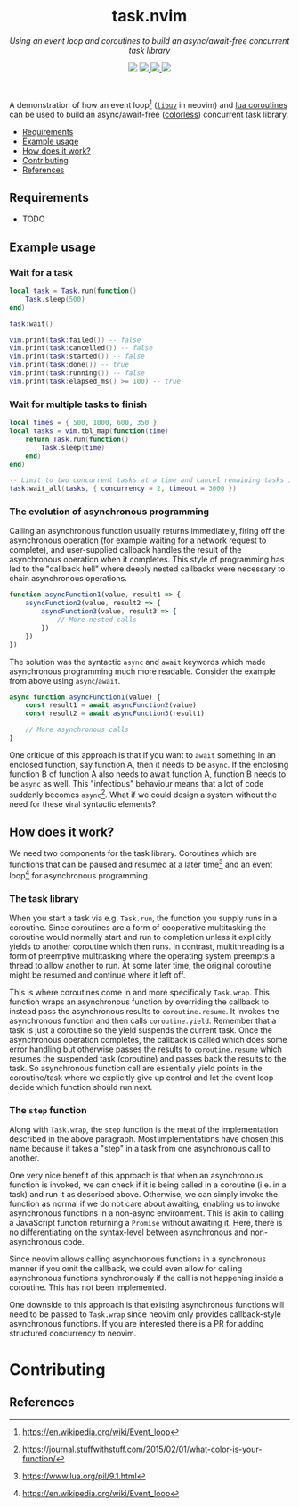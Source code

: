 <div align="center">
  <br />
  <h1>task.nvim</h1>
  <p><i>Using an event loop and coroutines to build an async/await-free
  concurrent task library</i></p>
  <p>
    <img src="https://img.shields.io/badge/version-0.1.0-blue?style=for-the-badge" />
    <a href="https://luarocks.org/modules/misanthropicbit/task.nvim">
        <img src="https://img.shields.io/luarocks/v/misanthropicbit/task.nvim?logo=lua&color=purple&style=for-the-badge" />
    </a>
    <a href="/.github/workflows/tests.yml">
        <img src="https://img.shields.io/github/actions/workflow/status/MisanthropicBit/task.nvim/tests.yml?branch=master&style=for-the-badge" />
    </a>
    <a href="/LICENSE">
        <img src="https://img.shields.io/github/license/MisanthropicBit/task.nvim?style=for-the-badge" />
    </a>
  </p>
  <br />
</div>

A demonstration of how an event loop[^event_loop] ([`libuv`](https://libuv.org/)
in neovim) and [lua coroutines](https://www.lua.org/pil/9.1.html) can be used to
build an async/await-free
([colorless](https://journal.stuffwithstuff.com/2015/02/01/what-color-is-your-function/))
concurrent task library.

- [Requirements](#)
- [Example usage](#example-usage)
- [How does it work?](#how-does-it-work)
- [Contributing](#contributing)
- [References](#references)

## Requirements

* TODO

## Example usage

### Wait for a task

```lua
local task = Task.run(function()
    Task.sleep(500)
end)

task:wait()

vim.print(task:failed()) -- false
vim.print(task:cancelled()) -- false
vim.print(task:started()) -- false
vim.print(task:done()) -- true
vim.print(task:running()) -- false
vim.print(task:elapsed_ms() >= 100) -- true
```

### Wait for multiple tasks to finish

```lua
local times = { 500, 1000, 600, 350 }
local tasks = vim.tbl_map(function(time)
    return Task.run(function()
        Task.sleep(time)
    end)
end)

-- Limit to two concurrent tasks at a time and cancel remaining tasks if timeout is exceeded
task:wait_all(tasks, { concurrency = 2, timeout = 3000 })
```

### The evolution of asynchronous programming

Calling an asynchronous function usually returns immediately, firing off the
asynchronous operation (for example waiting for a network request to complete),
and user-supplied callback handles the result of the asynchronous operation when
it completes. This style of programming has led to the "callback hell" where
deeply nested callbacks were necessary to chain asynchronous operations.

```javascript
function asyncFunction1(value, result1 => {
    asyncFunction2(value, result2 => {
        asyncFunction3(value, result3 => {
            // More nested calls
        })
    })
})
```

The solution was the syntactic `async` and `await` keywords which made asynchronous
programming much more readable. Consider the example from above using
`async`/`await`.

```javascript
async function asyncFunction1(value) {
    const result1 = await asyncFunction2(value)
    const result2 = await asyncFunction3(result1)

    // More asynchronous calls
}
```

One critique of this approach is that if you want to `await` something in an
enclosed function, say function A, then it needs to be `async`. If the enclosing
function B of function A also needs to await function A, function B needs to be
`async` as well. This "infectious" behaviour means that a lot of code suddenly
becomes `async`[^colorless]. What if we could design a system without
the need for these viral syntactic elements?

## How does it work?

We need two components for the task library. Coroutines which are functions that
can be paused and resumed at a later time[^coroutine] and an event
loop[^event_loop] for asynchronous programming.

### The task library

When you start a task via e.g. `Task.run`, the function you supply runs in a
coroutine. Since coroutines are a form of cooperative multitasking the coroutine
would normally start and run to completion unless it explicitly yields to
another coroutine which then runs. In contrast, multithreading is a form of
preemptive multitasking where the operating system preempts a thread to allow
another to run. At some later time, the original coroutine might be resumed and
continue where it left off.

This is where coroutines come in and more specifically `Task.wrap`. This
function wraps an asynchronous function by overriding the callback to instead
pass the asynchronous results to `coroutine.resume`. It invokes the asynchronous
function and then calls `coroutine.yield`. Remember that a task is just a
coroutine so the yield suspends the current task. Once the asynchronous
operation completes, the callback is called which does some error handling but
otherwise passes the results to `coroutine.resume` which resumes the suspended
task (coroutine) and passes back the results to the task. So asynchronous
function call are essentially yield points in the coroutine/task where we
explicitly give up control and let the event loop decide which function should
run next.

### The `step` function

Along with `Task.wrap`, the `step` function is the meat of the implementation
described in the above paragraph. Most implementations have chosen this name
because it takes a "step" in a task from one asynchronous call to another.

One very nice benefit of this approach is that when an asynchronous function is
invoked, we can check if it is being called in a coroutine (i.e. in a task) and
run it as described above. Otherwise, we can simply invoke the function as
normal if we do not care about awaiting, enabling us to invoke asynchronous
functions in a non-async environment. This is akin to calling a JavaScript
function returning a `Promise` without awaiting it. Here, there is no
differentiating on the syntax-level between asynchronous and non-asynchronous
code.

Since neovim allows calling asynchronous functions in a synchronous manner if
you omit the callback, we could even allow for calling asynchronous functions
synchronously if the call is not happening inside a coroutine. This has not
been implemented.

One downside to this approach is that existing asynchronous functions will need
to be passed to `Task.wrap` since neovim only provides callback-style
asynchronous functions. If you are interested there is a PR for adding
structured concurrency to neovim.

# Contributing

## References

[^colorless]: https://journal.stuffwithstuff.com/2015/02/01/what-color-is-your-function/
[^coroutine]: https://www.lua.org/pil/9.1.html
[^event_loop]: https://en.wikipedia.org/wiki/Event_loop
[^leafo]: https://leafo.net/posts/itchio-and-coroutines.html
